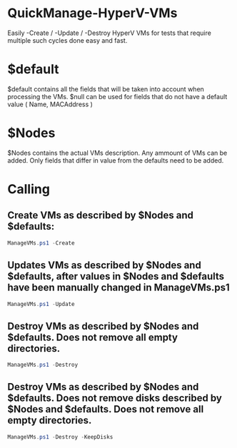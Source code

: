 # QuickManage-HyperV-VMs
Easily -Create / -Update / -Destroy HyperV VMs for tests that require multiple such cycles done easy and fast.

# $default
$default contains all the fields that will be taken into account when processing the VMs.
  $null can be used for fields that do not have a default value ( Name, MACAddress )

# $Nodes
$Nodes contains the actual VMs description.
  Any ammount of VMs can be added.
  Only fields that differ in value from the defaults need to be added.
  
# Calling
  ## Create VMs as described by $Nodes and $defaults:
  ```powershell
  ManageVMs.ps1 -Create
  ```

  ## Updates VMs as described by $Nodes and $defaults, after values in $Nodes and $defaults have been manually changed in ManageVMs.ps1
  ```powershell
  ManageVMs.ps1 -Update
  ```

  ## Destroy VMs as described by $Nodes and $defaults. Does not remove all empty directories.
  ```powershell
  ManageVMs.ps1 -Destroy
  ```
  
  ## Destroy VMs as described by $Nodes and $defaults. Does not remove disks described by $Nodes and $defaults. Does not remove all empty directories.
  ```powershell
  ManageVMs.ps1 -Destroy -KeepDisks
  ```
